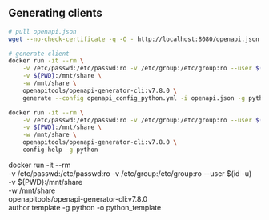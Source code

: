 ## Generating clients

```sh
# pull openapi.json
wget --no-check-certificate -q -O - http://localhost:8080/openapi.json | jq > openapi.json

# generate client
docker run -it --rm \
    -v /etc/passwd:/etc/passwd:ro -v /etc/group:/etc/group:ro --user $(id -u) \
    -v ${PWD}:/mnt/share \
    -w /mnt/share \
    openapitools/openapi-generator-cli:v7.8.0 \
    generate --config openapi_config_python.yml -i openapi.json -g python -o python
```

```sh
docker run -it --rm \
    -v /etc/passwd:/etc/passwd:ro -v /etc/group:/etc/group:ro --user $(id -u) \
    -v ${PWD}:/mnt/share \
    -w /mnt/share \
    openapitools/openapi-generator-cli:v7.8.0 \
    config-help -g python
```


docker run -it --rm \
    -v /etc/passwd:/etc/passwd:ro -v /etc/group:/etc/group:ro --user $(id -u) \
    -v ${PWD}:/mnt/share \
    -w /mnt/share \
    openapitools/openapi-generator-cli:v7.8.0 \
    author template -g python -o python_template
